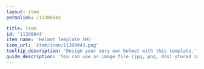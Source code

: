 ```yaml
---
layout: item
permalink: /11300043

title: Item
id: '11300043'
item_name: 'Helmet Template (M)'
icon_url: 'item/icon/11300043.png'
tooltip_description: 'Design your very own helmet with this template.'
guide_description: 'You can use an image file (jpg, png, dds) stored in the MapleStory2\Custom\Equip folder.'
---
```

